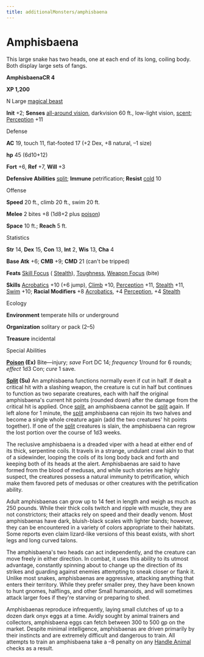 ```yaml
---
title: additionalMonsters/amphisbaena
---
```

# Amphisbaena

This large snake has two heads, one at each end of its long, coiling body. Both display large sets of fangs.

**AmphisbaenaCR 4**

**XP 1,200**

N Large [magical beast](monsters/creatureTypes.md#_magical-beast)

**Init** +2; **Senses** [all-around vision](monsters/universalMonsterRules.md#_all-around-vision), darkvision 60 ft., low-light vision, [scent](monsters/universalMonsterRules.md#_scent); [Perception](additionalMonsters/../skills/perception.md#_perception) +11

Defense

**AC** 19, touch 11, flat-footed 17 (+2 Dex, +8 natural, –1 size)

**hp** 45 (6d10+12)

**Fort** +6, **Ref** +7, **Will** +3

**Defensive Abilities** [split](monsters/universalMonsterRules.md#_split); **Immune** petrification; **Resist** [cold](monsters/creatureTypes.md#_cold-subtype) 10

Offense

**Speed** 20 ft., climb 20 ft., swim 20 ft.

**Melee** 2 bites +8 (1d8+2 plus [poison](monsters/universalMonsterRules.md#_poison-(ex-or-su)))

**Space** 10 ft.; **Reach** 5 ft.

Statistics

**Str** 14, **Dex** 15, **Con** 13, **Int** 2, **Wis** 13, **Cha** 4

**Base Atk** +6; **CMB** +9; **CMD** 21 (can't be tripped)

**Feats** [Skill Focus](additionalMonsters/../feats.md#_skill-focus) ( [Stealth](additionalMonsters/../skills/stealth.md#_stealth)), [Toughness](additionalMonsters/../feats.md#_toughness), [Weapon Focus](additionalMonsters/../feats.md#_weapon-focus) (bite)

**Skills** [Acrobatics](additionalMonsters/../skills/acrobatics.md#_acrobatics) +10 (+6 jump), [Climb](additionalMonsters/../skills/climb.md#_climb) +10, [Perception](additionalMonsters/../skills/perception.md#_perception) +11, [Stealth](additionalMonsters/../skills/stealth.md#_stealth) +11, [Swim](additionalMonsters/../skills/swim.md#_swim) +10; **Racial Modifiers** +8 [Acrobatics](additionalMonsters/../skills/acrobatics.md#_acrobatics), +4 [Perception](additionalMonsters/../skills/perception.md#_perception), +4 [Stealth](additionalMonsters/../skills/stealth.md#_stealth)

Ecology

**Environment** temperate hills or underground

**Organization** solitary or pack (2–5)

**Treasure** incidental

Special Abilities

**[Poison](monsters/universalMonsterRules.md#_poison-(ex-or-su)) (Ex)** Bite—injury; _save_ Fort DC 14; _frequency_ 1/round for 6 rounds; _effect_ 1d3 Con; _cure_ 1 save.

**[Split](monsters/universalMonsterRules.md#_split) (Su)** An amphisbaena functions normally even if cut in half. If dealt a critical hit with a slashing weapon, the creature is cut in half but continues to function as two separate creatures, each with half the original amphisbaena's current hit points (rounded down) after the damage from the critical hit is applied. Once [split](monsters/universalMonsterRules.md#_split), an amphisbaena cannot be [split](monsters/universalMonsterRules.md#_split) again. If left alone for 1 minute, the [split](monsters/universalMonsterRules.md#_split) amphisbaena can rejoin its two halves and become a single whole creature again (add the two creatures' hit points together). If one of the [split](monsters/universalMonsterRules.md#_split) creatures is slain, the amphisbaena can regrow the lost portion over the course of 1d3 weeks.

The reclusive amphisbaena is a dreaded viper with a head at either end of its thick, serpentine coils. It travels in a strange, undulant crawl akin to that of a sidewinder, looping the coils of its long body back and forth and keeping both of its heads at the alert. Amphisbaenas are said to have formed from the blood of medusas, and while such stories are highly suspect, the creatures possess a natural immunity to petrification, which make them favored pets of medusas or other creatures with the petrification ability.

Adult amphisbaenas can grow up to 14 feet in length and weigh as much as 250 pounds. While their thick coils twitch and ripple with muscle, they are not constrictors; their attacks rely on speed and their deadly venom. Most amphisbaenas have dark, bluish-black scales with lighter bands; however, they can be encountered in a variety of colors appropriate to their habitats. Some reports even claim lizard-like versions of this beast exists, with short legs and long curved talons.

The amphisbaena's two heads can act independently, and the creature can move freely in either direction. In combat, it uses this ability to its utmost advantage, constantly spinning about to change up the direction of its strikes and guarding against enemies attempting to sneak closer or flank it. Unlike most snakes, amphisbaenas are aggressive, attacking anything that enters their territory. While they prefer smaller prey, they have been known to hunt gnomes, halflings, and other Small humanoids, and will sometimes attack larger foes if they're starving or preparing to shed.

Amphisbaenas reproduce infrequently, laying small clutches of up to a dozen dark onyx eggs at a time. Avidly sought by animal trainers and collectors, amphisbaena eggs can fetch between 300 to 500 gp on the market. Despite minimal intelligence, amphisbaenas are driven primarily by their instincts and are extremely difficult and dangerous to train. All attempts to train an amphisbaena take a –8 penalty on any [Handle Animal](additionalMonsters/../skills/handleAnimal.md#_handle-animal) checks as a result.

